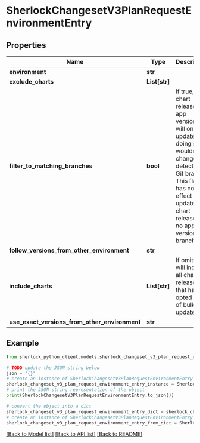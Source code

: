 # SherlockChangesetV3PlanRequestEnvironmentEntry


## Properties

Name | Type | Description | Notes
------------ | ------------- | ------------- | -------------
**environment** | **str** |  | [optional] 
**exclude_charts** | **List[str]** |  | [optional] 
**filter_to_matching_branches** | **bool** | If true, chart releases app versions will only be updated if doing so wouldn&#39;t change the detected Git branch. This flag has no effect if the updated chart release has no app version branch. | [optional] 
**follow_versions_from_other_environment** | **str** |  | [optional] 
**include_charts** | **List[str]** | If omitted, will include all chart releases that haven&#39;t opted out of bulk updates | [optional] 
**use_exact_versions_from_other_environment** | **str** |  | [optional] 

## Example

```python
from sherlock_python_client.models.sherlock_changeset_v3_plan_request_environment_entry import SherlockChangesetV3PlanRequestEnvironmentEntry

# TODO update the JSON string below
json = "{}"
# create an instance of SherlockChangesetV3PlanRequestEnvironmentEntry from a JSON string
sherlock_changeset_v3_plan_request_environment_entry_instance = SherlockChangesetV3PlanRequestEnvironmentEntry.from_json(json)
# print the JSON string representation of the object
print(SherlockChangesetV3PlanRequestEnvironmentEntry.to_json())

# convert the object into a dict
sherlock_changeset_v3_plan_request_environment_entry_dict = sherlock_changeset_v3_plan_request_environment_entry_instance.to_dict()
# create an instance of SherlockChangesetV3PlanRequestEnvironmentEntry from a dict
sherlock_changeset_v3_plan_request_environment_entry_from_dict = SherlockChangesetV3PlanRequestEnvironmentEntry.from_dict(sherlock_changeset_v3_plan_request_environment_entry_dict)
```
[[Back to Model list]](../README.md#documentation-for-models) [[Back to API list]](../README.md#documentation-for-api-endpoints) [[Back to README]](../README.md)


